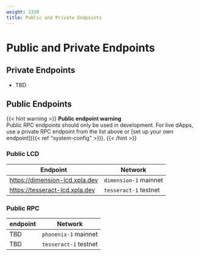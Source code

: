 ```yaml
---
weight: 3330
title: Public and Private Endpoints
---
```


# Public and Private Endpoints

## Private Endpoints

- TBD

## Public Endpoints

{{< hint warning >}}
**Public endpoint warning**  
Public RPC endpoints should only be used in development. For live dApps, use a private RPC endpoint from the list above or [set up your own endpoint]({{< ref "system-config" >}}).
{{< /hint >}}

### Public LCD

| Endpoint                    | Network           |
| --------------------------- | ----------------- |
| https://dimension-lcd.xpla.dev       | `dimension-1` mainnet |
| https://tesseract-lcd.xpla.dev | `tesseract-1` testnet   |

### Public RPC

| endpoint | Network            |
| -------- | ------------------ |
| TBD      | `phonenix-1` mainnet |
| TBD      | `tesseract-1` testnet    |
